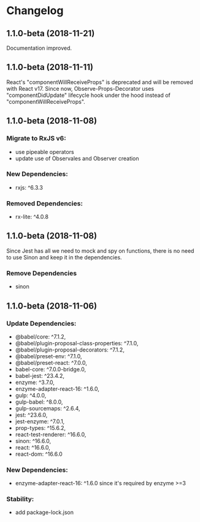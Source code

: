 # Changelog
## 1.1.0-beta (2018-11-21)
  Documentation improved.

## 1.1.0-beta (2018-11-11)
  React's "componentWillReceiveProps" is deprecated and will be removed with React v17.
  Since now, Observe-Props-Decorator uses "componentDidUpdate" lifecycle hook under the hood
  instead of "componentWillReceiveProps".

## 1.1.0-beta (2018-11-08)

### Migrate to RxJS v6:
  - use pipeable operators
  - update use of Observales and Observer creation

### New Dependencies:
  - rxjs: ^6.3.3

### Removed Dependencies:
  -  rx-lite: ^4.0.8

## 1.1.0-beta (2018-11-08)
  Since Jest has all we need to mock and spy on functions, there is no need to use Sinon
  and keep it in the dependencies.

### Remove Dependencies
  - sinon

## 1.1.0-beta (2018-11-06)

### Update Dependencies:
  - @babel/core: ^7.1.2,
  - @babel/plugin-proposal-class-properties: ^7.1.0,
  - @babel/plugin-proposal-decorators: ^7.1.2,
  - @babel/preset-env: ^7.1.0,
  - @babel/preset-react: ^7.0.0,
  - babel-core: ^7.0.0-bridge.0,
  - babel-jest: ^23.4.2,
  - enzyme: ^3.7.0,
  - enzyme-adapter-react-16: ^1.6.0,
  - gulp: ^4.0.0,
  - gulp-babel: ^8.0.0,
  - gulp-sourcemaps: ^2.6.4,
  - jest: ^23.6.0,
  - jest-enzyme: ^7.0.1,
  - prop-types: ^15.6.2,
  - react-test-renderer: ^16.6.0,
  - sinon: ^16.6.0,
  - react: ^16.6.0,
  - react-dom: ^16.6.0

### New Dependencies:
  - enzyme-adapter-react-16: ^1.6.0 since it's required by enzyme >=3

### Stability:
  - add package-lock.json